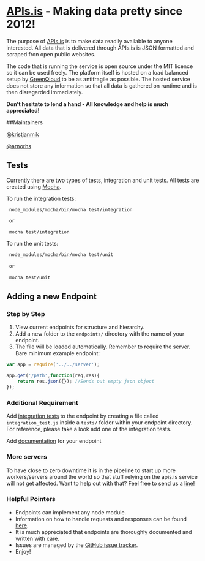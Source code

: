 # [APIs.is](http://apis.is) - Making data pretty since 2012!

The purpose of [APIs.is](http://apis.is) is to make data readily available to anyone interested. All data that is delivered through APIs.is is JSON formatted and scraped fron open public websites.

The code that is running the service is open source under the MIT licence so it can be used freely. The platform itself is hosted on a load balanced setup by [GreenQloud](http://www.greenqloud.com) to be as antifragile as possible. The hosted service does not store any information so that all data is gathered on runtime and is then disregarded immediately.

**Don't hesitate to lend a hand - All knowledge and help is much appreciated!**

##Maintainers

[@kristjanmik](https://github.com/kristjanmik/)

[@arnorhs](https://github.com/arnorhs/)

## Tests

Currently there are two types of tests, integration and unit tests. All tests are created using [Mocha](http://visionmedia.github.io/mocha/).

To run the integration tests:
```sh
 node_modules/mocha/bin/mocha test/integration

 or

 mocha test/integration
```

To run the unit tests:
```sh
 node_modules/mocha/bin/mocha test/unit
 
 or
 
 mocha test/unit
```

## Adding a new Endpoint

### Step by Step

1. View current endpoints for structure and hierarchy.
2. Add a new folder to the `endpoints/` directory with the name of your endpoint.
3. The file will be loaded automatically. Remember to require the server. Bare minimum example endpoint:

```javascript
var app = require('../../server');

app.get('/path',function(req,res){
    return res.json({}); //Sends out empty json object
});
```

### Additional Requirement

Add [integration tests](http://en.wikipedia.org/wiki/Integration_testing) to the endpoint by creating a file called `integration_test.js` inside a `tests/` folder within your endpoint directory. For reference, please take a look add one of the integration tests.

Add [documentation](https://github.com/kristjanmik/apis-docs) for your endpoint

### More servers

To have close to zero downtime it is in the pipeline to start up more workers/servers around the world so that stuff relying on the apis.is service will not get affected. Want to help out with that? Feel free to send us a [line](mailto:apis@apis.is)!

### Helpful Pointers

- Endpoints can implement any node module.
- Information on how to handle requests and responses can be found [here](http://expressjs.com/api.html).
- It is much appreciated that endpoints are thoroughly documented and written with care.
- Issues are  managed by the [GitHub issue tracker](https://github.com/kristjanmik/apis/issues).
- Enjoy!